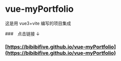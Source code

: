 # vue-myPortfolio

这是用 vue3+vite 编写的项目集成

###　点击链接 ↓

### [https://bibibifive.github.io/vue-myPortfolio](https://bibibifive.github.io/vue-myPortfolio)
